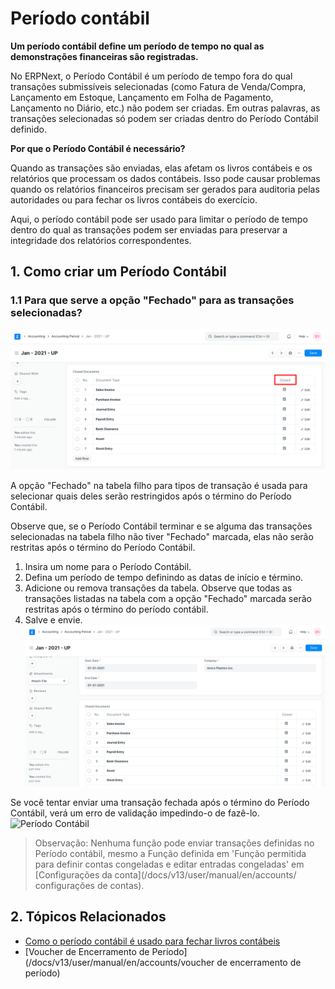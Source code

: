 # Período contábil


**Um período contábil define um período de tempo no qual as demonstrações financeiras são registradas.**


No ERPNext, o Período Contábil é um período de tempo fora do qual transações submissíveis selecionadas (como Fatura de Venda/Compra, Lançamento em Estoque, Lançamento em Folha de Pagamento, Lançamento no Diário, etc.) não podem ser criadas. Em outras palavras, as transações selecionadas só podem ser criadas dentro do Período Contábil definido.


**Por que o Período Contábil é necessário?**


Quando as transações são enviadas, elas afetam os livros contábeis e os relatórios que processam os dados contábeis.
Isso pode causar problemas quando os relatórios financeiros precisam ser gerados para auditoria pelas autoridades ou para fechar os livros contábeis do exercício.


Aqui, o período contábil pode ser usado para limitar o período de tempo dentro do qual as transações podem ser enviadas para preservar
a integridade dos relatórios correspondentes.


## 1. Como criar um Período Contábil


### 1.1 Para que serve a opção "Fechado" para as transações selecionadas?


![Tabela filho do período contábil](/files/accounting-period-closed.png)


A opção "Fechado" na tabela filho para tipos de transação é usada para selecionar quais deles serão restringidos após o término do Período Contábil.


Observe que, se o Período Contábil terminar e se alguma das transações selecionadas na tabela filho não tiver "Fechado" marcada, elas não serão restritas após o término do Período Contábil.


1. Insira um nome para o Período Contábil.
2. Defina um período de tempo definindo as datas de início e término.
3. Adicione ou remova transações da tabela. Observe que todas as transações listadas na tabela com a opção "Fechado" marcada serão restritas após o término do período contábil.
4. Salve e envie.
![Período contábil](/files/accounting-period.png)


Se você tentar enviar uma transação fechada após o término do Período Contábil, verá um erro de validação impedindo-o de fazê-lo.
![Período Contábil](/files/período-accounting-closed-for-transaction.png)



>
> Observação: Nenhuma função pode enviar transações definidas no Período contábil, mesmo a Função definida em 'Função permitida para definir contas congeladas e editar entradas congeladas' em [Configurações da conta](/docs/v13/user/manual/en/accounts/ configurações de contas).
>
>
>


## 2. Tópicos Relacionados


* [Como o período contábil é usado para fechar livros contábeis](https://frappe.io/blog/erpnext-features/closing-accounting-books-in-erpnext)
* [Voucher de Encerramento de Período](/docs/v13/user/manual/en/accounts/voucher de encerramento de período)
